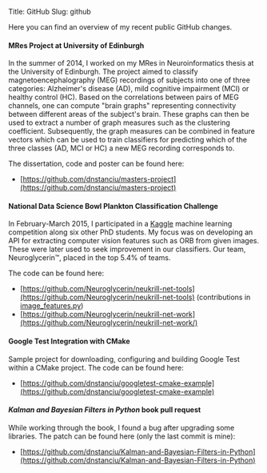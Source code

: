 Title: GitHub
Slug: github

Here you can find an overview of my recent public GitHub changes.

#### MRes Project at University of Edinburgh

In the summer of 2014, I worked on my MRes in Neuroinformatics thesis at the University of Edinburgh. The project aimed to classify magnetoencephalography (MEG) recordings of subjects into one of three categories: Alzheimer's disease (AD), mild cognitive impairment (MCI) or healthy control (HC). Based on the correlations between pairs of MEG channels, one can compute "brain graphs" representing connectivity between different areas of the subject's brain. These graphs can then be used to extract a number of graph measures such as the clustering coefficient. Subsequently, the graph measures can be combined in feature vectors which can be used to train classifiers for predicting which of the three classes (AD, MCI or HC) a new MEG recording corresponds to. 

The dissertation, code and poster can be found here:

- [https://github.com/dnstanciu/masters-project](https://github.com/dnstanciu/masters-project)

#### National Data Science Bowl Plankton Classification Challenge

In February-March 2015, I participated in a [Kaggle](https://www.kaggle.com/c/datasciencebowl) machine learning competition along six other PhD students. My focus was on developing an API for extracting computer vision features such as ORB from given images. These were later used to seek improvement in our classifiers. Our team, Neuroglycerin&trade;, placed in the top 5.4% of teams.

The code can be found here:

- [https://github.com/Neuroglycerin/neukrill-net-tools](https://github.com/Neuroglycerin/neukrill-net-tools) (contributions in [image_features.py](https://github.com/Neuroglycerin/neukrill-net-tools/blob/master/neukrill_net/image_features.py))
- [https://github.com/Neuroglycerin/neukrill-net-work](https://github.com/Neuroglycerin/neukrill-net-work/)

#### Google Test Integration with CMake

Sample project for downloading, configuring and building Google Test within a CMake project. The code can be found here:

- [https://github.com/dnstanciu/googletest-cmake-example](https://github.com/dnstanciu/googletest-cmake-example)

#### *Kalman and Bayesian Filters in Python* book pull request

While working through the book, I found a bug after upgrading some libraries. The patch can be found here (only the last commit is mine):

- [https://github.com/dnstanciu/Kalman-and-Bayesian-Filters-in-Python](https://github.com/dnstanciu/Kalman-and-Bayesian-Filters-in-Python)

